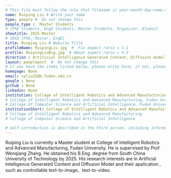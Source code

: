 ```yaml
---
# This file must follow the rule that filename is year-month-day-name.md .
name: Ruiping Liu # Write your name
type: people #  Do not change this
people_type :  Master Students
# [PhD Students, EngD Students, Master Students, Organizer, Alumni]
showtitle: 2025 Master
# 20XX [PhD, Master, EngD]
title: Ruiping Liu # Website Title
profileName: RuipingLiu.jpg  #  Fix aspect ratio = 1:1  
profile: RuipingLiuBig.jpg  # About aspect ratio = 4:3
direction : Artificial Intelligence Generated Content, Diffusion model # research direction
layout: peoplepost  #  Do not change this
# if you have the items listed below, please write here; if not, please write None.
homepage: None
email: rpliu25@m.fudan.edu.cn
google : None
github : None
linkedin: None
institution: College of Intelligent Robotics and Advanced Manufacturing, Fudan University
# College of Intelligent Robotics and Advanced Manufacturing, Fudan University
# College of Computer Science and Artificial Intelligence, Fudan University
institutionShort: College of Intelligent Robotics and Advanced Manufacturing
# College of Intelligent Robotics and Advanced Manufacturing
# College of Computer Science and Artificial Intelligence

# Self-introduction is described in the third person, including information such as educational experience(B/M/P), graduation career development 
---
```


Ruiping Liu is currently a Master student at College of Intelligent Robotics and Advanced Manufacturing, Fudan University. He is supervised by Prof. Wenqiang Zhang. He obtained his B.Eng. degree from South China University of Technology  by 2025. His research interests are in Artificial Intelligence Generated Content and Diffusion Model and their application , such as controllable text-to-image、text-to-video.

 

